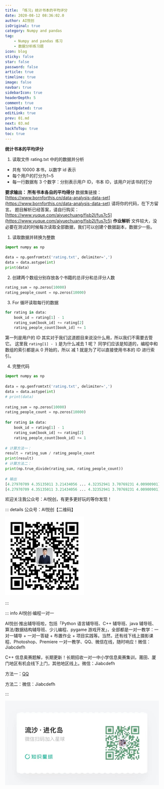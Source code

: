 ```yaml
---
title: 「练习」统计书本的平均评分
date: 2020-08-12 08:36:02.0
author: AI悦创
isOriginal: true
category: Numpy and pandas
tag:
    - Numpy and pandas 练习
    - 数据分析练习题
icon: blog
sticky: false
star: false
password: false
article: true
timeline: true
image: false
navbar: true
sidebarIcon: true
headerDepth: 5
comment: true
lastUpdated: true
editLink: true
prev: 01.md
next: 03.md
backToTop: true
toc: true
---
```


**统计书本的平均评分**

1.  读取文件 rating.txt 中的的数据并分析

*   共有 10000 本书，以数字 id 表示
*   每个用户的打分为1~5
*   每一行数据有 3 个数字：分别表示用户 ID，书本 ID，该用户对该书的打分

**要求输出： 所有书本各自的平均得分** 数据集链接：[https://www.bornforthis.cn/data-analysis-data-set](https://www.bornforthis.cn/data-analysis-data-set) 请将你的代码，在下方留言。 题目解析已经答案，请自行购买： [https://www.yuque.com/aiyuechuang/fisb2l/fus7c5](https://www.yuque.com/aiyuechuang/fisb2l/fus7c5) **作业解析** 文件较大，没必要在测试的时候每次读取全部数据，我们可以创建个数据副本，数据少一些。

1.  读取数据并转换为整数

```python
import numpy as np

data = np.genfromtxt('rating.txt', delimiter=',')
data = data.astype(int)
print(data)
```

2.  创建两个数组分别存放各个书籍的总评分和总评分人数

```python
rating_sum = np.zeros(10000)
rating_people_count = np.zeros(10000)
```

3.  For 循环读取每行的数据

```python
for rating in data:
    book_id = rating[1] - 1
    rating_sum[book_id] += rating[2]
    rating_people_count[book_id] += 1 
```

第一列是用户的 ID 其实对于我们这道题目来说没什么用，所以我们不需要去管它。 这里我 `rating[1] - 1` 是为什么减去 1 呢？ 同学们应该是知道的，编程中和数组的索引都是从 0 开始的，所以 减 1 就是为了可以直接使用书本的 ID 进行索引。

4.  完整代码

```python
import numpy as np

data = np.genfromtxt('rating.txt', delimiter=',')
data = data.astype(int)
# print(data)

rating_sum = np.zeros(10000)
rating_people_count = np.zeros(10000)

for rating in data:
    book_id = rating[1] - 1
    rating_sum[book_id] += rating[2]
    rating_people_count[book_id] += 1

# 计算方法一：
result = rating_sum / rating_people_count
print(result)
# 计算方法二：
print(np.true_divide(rating_sum, rating_people_count))

# 输出
[4.27970709 4.35135011 3.21434056 ... 4.32352941 3.70769231 4.00900901]
[4.27970709 4.35135011 3.21434056 ... 4.32352941 3.70769231 4.00900901]
```

欢迎关注我公众号：AI悦创，有更多更好玩的等你发现！

::: details 公众号：AI悦创【二维码】

![](/gzh.jpg)

:::

::: info AI悦创·编程一对一

AI悦创·推出辅导班啦，包括「Python 语言辅导班、C++ 辅导班、java 辅导班、算法/数据结构辅导班、少儿编程、pygame 游戏开发」，全部都是一对一教学：一对一辅导 + 一对一答疑 + 布置作业 + 项目实践等。当然，还有线下线上摄影课程、Photoshop、Premiere 一对一教学、QQ、微信在线，随时响应！微信：Jiabcdefh

C++ 信息奥赛题解，长期更新！长期招收一对一中小学信息奥赛集训，莆田、厦门地区有机会线下上门，其他地区线上。微信：Jiabcdefh

方法一：[QQ](http://wpa.qq.com/msgrd?v=3&uin=1432803776&site=qq&menu=yes)

方法二：微信：Jiabcdefh

:::

![](/zsxq.jpg)

